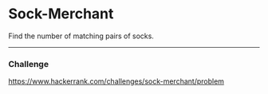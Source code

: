 # Sock-Merchant
Find the number of matching pairs of socks.

---
### Challenge
https://www.hackerrank.com/challenges/sock-merchant/problem
